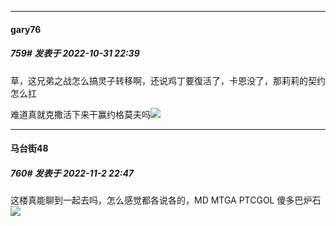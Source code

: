 

*****

####  gary76  
##### 759#       发表于 2022-10-31 22:39

草，这兄弟之战怎么搞灵子转移啊，还说鸡丁要復活了，卡恩没了，那莉莉的契约怎么扛

难道真就克撒活下来干赢约格莫夫吗<img src="https://static.saraba1st.com/image/smiley/face2017/068.png" referrerpolicy="no-referrer">



*****

####  马台街48  
##### 760#       发表于 2022-11-2 22:47

这楼真能聊到一起去吗，怎么感觉都各说各的，MD MTGA PTCGOL 傻多巴炉石<img src="https://static.saraba1st.com/image/smiley/face2017/067.png" referrerpolicy="no-referrer">


